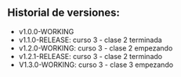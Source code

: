 ## Historial de versiones:

* v1.0.0-WORKING
* v1.1.0-RELEASE: curso 3 - clase 2 terminada
* v1.2.0-WORKING: curso 3 - clase 2 empezando
* v1.2.1-RELEASE: curso 3 - clase 2 terminado
* V1.3.0-WORKING: curso 3 - clase 3 empezando